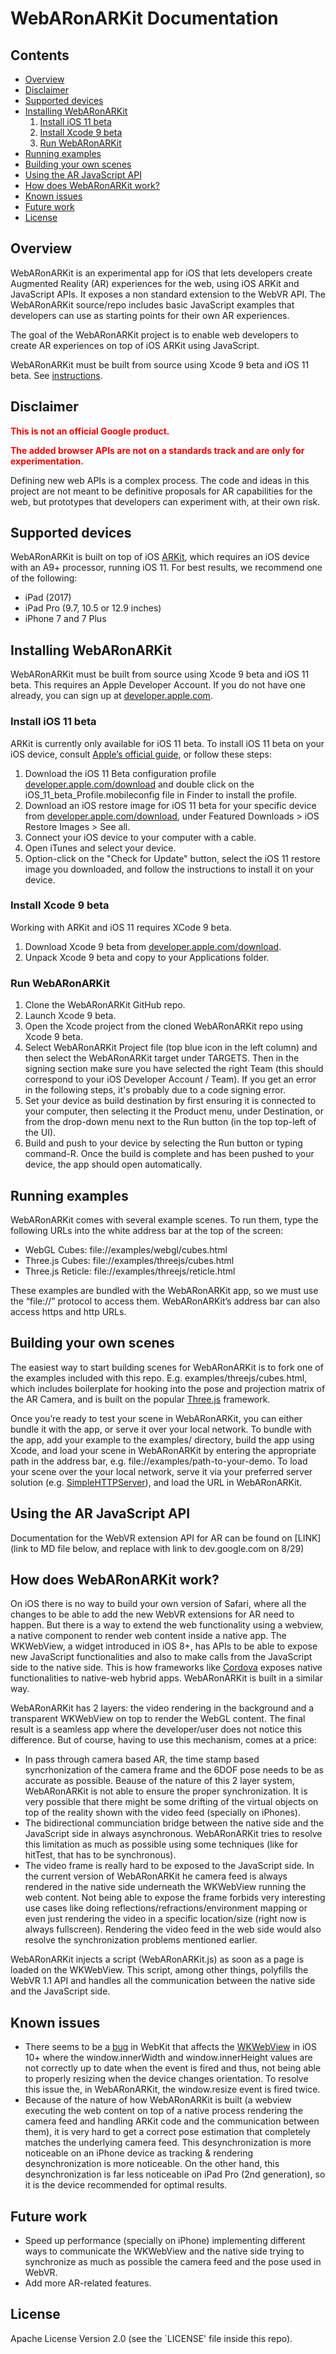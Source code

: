 # WebARonARKit Documentation

## Contents

+ [Overview](#Overview)
+ [Disclaimer](#Disclaimer)
+ [Supported devices](#SupportedDevices)
+ [Installing WebARonARKit](#InstallingWebARonARKit)
  1. [Install iOS 11 beta](#InstalliOS11beta)
  2. [Install Xcode 9 beta](#InstallXcode9beta)
  3. [Run WebARonARKit](#RunWebARonARKit)
+ [Running examples](#RunningExamples)
+ [Building your own scenes](#BuildingScenes)
+ [Using the AR JavaScript API](#ARJavascriptAPI)
+ [How does WebARonARKit work?](#HowWebARonARKitWorks)
+ [Known issues](#KnownIssues)
+ [Future work](#FutureWork)
+ [License](#License)


## <a name="Overview">Overview</a>
WebARonARKit is an experimental app for iOS that lets developers create Augmented Reality (AR) experiences for the web, using iOS ARKit and JavaScript APIs. It exposes a non standard extension to the WebVR API. The WebARonARKit source/repo includes basic JavaScript examples that developers can use as starting points for their own AR experiences.

The goal of the WebARonARKit project is to enable web developers to create AR experiences on top of iOS ARKit using JavaScript.

WebARonARKit must be built from source using Xcode 9 beta and iOS 11 beta. See [instructions](#InstallingWebARonARKit).

## <a name="Disclaimer">Disclaimer</a>
<span style="color:red">**This is not an official Google product.**</span>

<span style="color:red">**The added browser APIs are not on a standards track and are only for experimentation.**</span>

Defining new web APIs is a complex process. The code and ideas in this project are not meant to be definitive proposals for AR capabilities for the web, but prototypes that developers can experiment with, at their own risk.

## <a name="SupportedDevices">Supported devices</a>
WebARonARKit is built on top of iOS [ARKit](https://developer.apple.com/arkit/), which requires an iOS device with an A9+ processor, running iOS 11. For best results, we recommend one of the following:

+ iPad (2017)
+ iPad Pro (9.7, 10.5 or 12.9 inches)
+ iPhone 7 and 7 Plus

## <a name="InstallingWebARonARKit">Installing WebARonARKit</a>
WebARonARKit must be built from source using Xcode 9 beta and iOS 11 beta. This requires an Apple Developer Account. If you do not have one already, you can sign up at [developer.apple.com](http://developer.apple.com).

### <a name="InstalliOS11beta">Install iOS 11 beta</a>
ARKit is currently only available for iOS 11 beta. To install iOS 11 beta on your iOS device, consult [Apple’s official guide](https://developer.apple.com/support/beta-software/install-ios-beta/), or follow these steps:

1. Download the iOS 11 Beta configuration profile [developer.apple.com/download](https://developer.apple.com/download/) and double click on the iOS_11_beta_Profile.mobileconfig file in Finder to install the profile.
2. Download an iOS restore image for iOS 11 beta for your specific device from [developer.apple.com/download](https://developer.apple.com/download/), under Featured Downloads > iOS Restore Images > See all.
3. Connect your iOS device to your computer with a cable.
4. Open iTunes and select your device.
5. Option-click on the "Check for Update" button, select the iOS 11 restore image you downloaded, and follow the instructions to install it on your device.

### <a name="InstallXcode9beta">Install Xcode 9 beta</a>
Working with ARKit and iOS 11 requires XCode 9 beta.

1. Download Xcode 9 beta from [developer.apple.com/download](https://developer.apple.com/download/).
2. Unpack Xcode 9 beta and copy to your Applications folder.

### <a name="RunWebARonARKit">Run WebARonARKit</a>
1. Clone the WebARonARKit GitHub repo.
2. Launch Xcode 9 beta.
3. Open the Xcode project from the cloned WebARonARKit repo using Xcode 9 beta.
4. Select WebARonARKit Project file (top blue icon in the left column) and then select the WebARonARKit target under TARGETS. Then in the signing section make sure you have selected the right Team (this should correspond to your iOS Developer Account / Team). If you get an error in the following steps, it's probably due to a code signing error.
5. Set your device as build destination by first ensuring it is connected to your computer, then selecting it the Product menu, under Destination, or from the drop-down menu next to the Run button (in the top top-left of the UI).
6. Build and push to your device by selecting the Run button or typing command-R. Once the build is complete and has been pushed to your device, the app should open automatically.

## <a name="RunningExamples">Running examples</a>
WebARonARKit comes with several example scenes. To run them, type the following URLs into the white address bar at the top of the screen:

+ WebGL Cubes: file://examples/webgl/cubes.html
+ Three.js Cubes: file://examples/threejs/cubes.html
+ Three.js Reticle: file://examples/threejs/reticle.html

These examples are bundled with the WebARonARKit app, so we must use the “file://” protocol to access them. WebARonARKit’s address bar can also access https and http URLs.


## <a name="BuildingScenes">Building your own scenes</a>
The easiest way to start building scenes for WebARonARKit is to fork one of the examples included with this repo. E.g. examples/threejs/cubes.html, which includes boilerplate for hooking into the pose and projection matrix of the AR Camera, and is built on the popular [Three.js](https://threejs.org/) framework.

Once you’re ready to test your scene in WebARonARKit, you can either bundle it with the app, or serve it over your local network. To bundle with the app, add your example to the examples/ directory, build the app using Xcode, and load your scene in WebARonARKit by entering the appropriate path in the address bar, e.g. file://examples/path-to-your-demo. To load your scene over the your local network, serve it via your preferred server solution (e.g. [SimpleHTTPServer](http://lifehacker.com/start-a-simple-web-server-from-any-directory-on-your-ma-496425450)), and load the URL in WebARonARKit.

## <a name="ARJavascriptAPI">Using the AR JavaScript API</a>
<p style="color=red">Documentation for the WebVR extension API for AR can be found on [LINK](link to MD file below, and replace with link to dev.google.com on 8/29)</p>

## <a name="HowWebARonARKitWorks">How does WebARonARKit work?</a>
On iOS there is no way to build your own version of Safari, where all the changes to be able to add the new WebVR extensions for AR need to happen. But there is a way to extend the web functionality using a webview, a native component to render web content inside a native app. The WKWebView, a widget introduced in iOS 8+, has APIs to be able to expose new JavaScript functionalities and also to make calls from the JavaScript side to the native side. This is how frameworks like [Cordova](https://cordova.apache.org/) exposes native functionalities to native-web hybrid apps. WebARonARKit is built in a similar way.

WebARonARKit has 2 layers: the video rendering in the background and a transparent WKWebView on top to render the WebGL content. The final result is a seamless app where the developer/user does not notice this difference. But of course, having to use this mechanism, comes at a price:

* In pass through camera based AR, the time stamp based syncrhonization of the camera frame and the 6DOF pose needs to be as accurate as possible. Beause of the nature of this 2 layer system, WebARonARKit is not able to ensure the proper synchronization. It is very possible that there might be some drifting of the virtual objects on top of the reality shown with the video feed (specially on iPhones).
* The bidirectional communciation bridge between the native side and the JavaScript side in always asynchronous. WebARonARKit tries to resolve this limitation as much as possible using some techniques (like for hitTest, that has to be synchronous).
* The video frame is really hard to be exposed to the JavaScript side. In the current version of WebARonARKit he camera feed is always rendered in the native side underneath the WKWebView running the web content. Not being able to expose the frame forbids very interesting use cases like doing reflections/refractions/environment mapping or even just rendering the video in a specific location/size (right now is always fullscreen). Rendering the video feed in the web side would also resolve the synchronization problems mentioned earlier.

WebARonARKit injects a script (WebARonARKit.js) as soon as a page is loaded on the WKWebView. This script, among other things, polyfills the WebVR 1.1 API and handles all the communication between the native side and the JavaScript side.

## <a name="KnownIssues">Known issues</a>
+ There seems to be a [bug](https://bugs.webkit.org/show_bug.cgi?id=170595) in WebKit that affects the [WKWebView](https://developer.apple.com/documentation/webkit/wkwebview) in iOS 10+ where the window.innerWidth and window.innerHeight values are not correctly up to date when the event is fired and thus, not being able to properly resizing when the device changes orientation. To resolve this issue the, in WebARonARKit, the window.resize event is fired twice.
+ Because of the nature of how WebARonARKit is built (a webview executing the web content on top of a native process rendering the camera feed and handling ARKit code and the communication between them), it is very hard to get a correct pose estimation that completely matches the underlying camera feed. This desynchronization is more noticeable on an iPhone device as tracking & rendering desynchronization is more noticeable. On the other hand, this desynchronization is far less noticeable on iPad Pro (2nd generation), so it is the device recommended for optimal results.

## <a name="FutureWork">Future work</a>
+ Speed up performance (specially on iPhone) implementing different ways to communicate the WKWebView and the native side trying to synchronize as much as possible the camera feed and the pose used in WebVR.
+ Add more AR-related features.


## <a name="License">License</a>
Apache License Version 2.0 (see the `LICENSE' file inside this repo).
